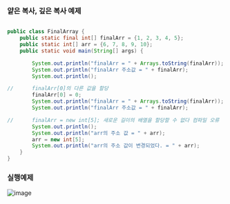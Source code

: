 ### 얕은 복사, 깊은 복사 예제
~~~ java 

public class FinalArray {
    public static final int[] finalArr = {1, 2, 3, 4, 5};
    public static int[] arr = {6, 7, 8, 9, 10};
    public static void main(String[] args) {

        System.out.println("finalArr = " + Arrays.toString(finalArr));
        System.out.println("finalArr 주소값 = " + finalArr);
        System.out.println();

//      finalArr[0]의 다른 값을 할당
        finalArr[0] = 0;
        System.out.println("finalArr = " + Arrays.toString(finalArr));
        System.out.println("finalArr 주소값 = " + finalArr);

//      finalArr = new int[5]; 새로운 길이의 배열을 할당할 수 없다 컴파일 오류
        System.out.println();
        System.out.println("arr의 주소 값 = " + arr);
        arr = new int[5];
        System.out.println("arr의 주소 값이 변경되었다. = " + arr);
    }
}
~~~

### 실행예제
![image](https://github.com/polarHub25/StudyLog/assets/83585035/80dc0ec1-8c70-469d-936b-6bc5b277b06d)
